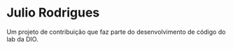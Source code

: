 # Julio Rodrigues

Um projeto de contribuição que faz parte do desenvolvimento de código do lab da DIO.

